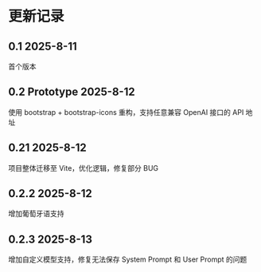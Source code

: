 # 更新记录
## 0.1 2025-8-11
首个版本
## 0.2 Prototype 2025-8-12
使用 bootstrap + bootstrap-icons 重构，支持任意兼容 OpenAI 接口的 API 地址
## 0.21 2025-8-12
项目整体迁移至 Vite，优化逻辑，修复部分 BUG
## 0.2.2 2025-8-12
增加葡萄牙语支持
## 0.2.3 2025-8-13
增加自定义模型支持，修复无法保存 System Prompt 和 User Prompt 的问题